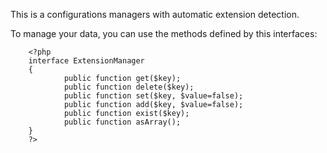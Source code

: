 This is a configurations managers with automatic extension detection.

To manage your data, you can use the methods defined by this interfaces:

        <?php
        interface ExtensionManager
        {
                public function get($key);
                public function delete($key);      
                public function set($key, $value=false);
                public function add($key, $value=false);
                public function exist($key);
                public function asArray();
        }
        ?>
